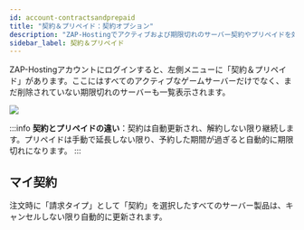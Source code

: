 ```yaml
---
id: account-contractsandprepaid
title: "契約＆プリペイド：契約オプション"
description: "ZAP-Hostingでアクティブおよび期限切れのサーバー契約やプリペイドを効果的に管理する方法 → 今すぐ詳しくチェック"
sidebar_label: 契約＆プリペイド
---
```


ZAP-Hostingアカウントにログインすると、左側メニューに「契約＆プリペイド」があります。ここにはすべてのアクティブなゲームサーバーだけでなく、まだ削除されていない期限切れのサーバーも一覧表示されます。

![](https://screensaver01.zap-hosting.com/index.php/s/9PaDjs6wmpwHnXw/preview)

:::info
**契約とプリペイドの違い**：契約は自動更新され、解約しない限り継続します。プリペイドは手動で延長しない限り、予約した期間が過ぎると自動的に期限切れになります。
:::


## マイ契約
注文時に「請求タイプ」として「契約」を選択したすべてのサーバー製品は、キャンセルしない限り自動的に更新されます。
